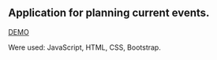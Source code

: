 ## Application for planning current events.

[DEMO](https://dimashm.github.io/todo-js/)

Were used: JavaScript, HTML, CSS, Bootstrap.
